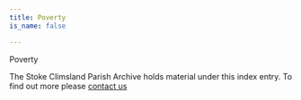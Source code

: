 ```yaml
---
title: Poverty
is_name: false

---
```


Poverty


The Stoke Climsland Parish Archive holds material under this index entry. To find out more please [contact us](/contact/)
